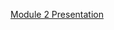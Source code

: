 [Module 2 Presentation ](https://docs.google.com/presentation/d/13nGEGZxnDEkynFdQvO7nOtdkflu2LcZ3mGyaOB-6FjM/edit?usp=sharing
 "Module 2")
 
